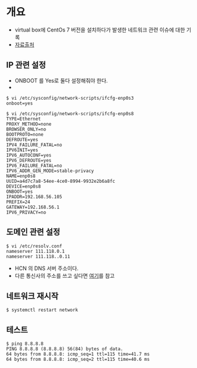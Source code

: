 # 개요
- virtual box에 CentOs 7 버전을 설치하다가 발생한 네트워크 관련 이슈에 대한 기록 
- [자료출처](https://m.blog.naver.com/theswice/221375000780) 


## IP 관련 설정
- ONBOOT 를 Yes로 둘다 설정해줘야 한다. 
- 
```
$ vi /etc/sysconfig/network-scripts/ifcfg-enp0s3
onboot=yes

$ vi /etc/sysconfig/network-scripts/ifcfg-enp0s8
TYPE=Ethernet
PROXY_METHOD=none
BROWSER_ONLY=no
BOOTPROTO=none
DEFROUTE=yes
IPV4_FAILURE_FATAL=no
IPV6INIT=yes
IPV6_AUTOCONF=yes
IPV6_DEFROUTE=yes
IPV6_FAILURE_FATAL=no
IPV6_ADDR_GEN_MODE=stable-privacy
NAME=enp0s8
UUID=a4d7c7a8-54ee-4ce0-8994-9932e2b6a8fc
DEVICE=enp0s8
ONBOOT=yes
IPADDR=192.168.56.105
PREFIX=24
GATEWAY=192.168.56.1
IPV6_PRIVACY=no
```

## 도메인 관련 설정
```
$ vi /etc/resolv.conf
nameserver 111.118.0.1
nameserver 111.118..0.11
```
- HCN 의 DNS 서버 주소이다. 
- 다른 통신사의 주소를 쓰고 싶다면 [여기](https://jjangfree.tistory.com/2223)를 참고


## 네트워크 재시작
```
$ systemctl restart network
```

## 테스트
```
$ ping 8.8.8.8
PING 8.8.8.8 (8.8.8.8) 56(84) bytes of data.
64 bytes from 8.8.8.8: icmp_seq=1 ttl=115 time=41.7 ms
64 bytes from 8.8.8.8: icmp_seq=2 ttl=115 time=40.6 ms
```
